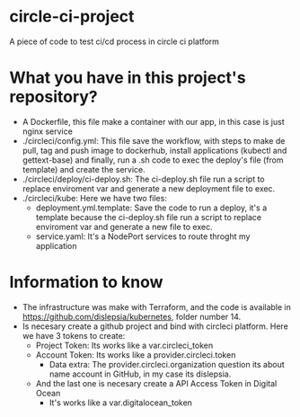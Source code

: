 # circle-ci-project
A piece of code to test ci/cd process in circle ci platform

# What you have in this project's repository?
  - A Dockerfile, this file make a container with our app, in this case is just nginx service
  - ./circleci/config.yml: This file save the workflow, with steps to make de pull, tag and push image to dockerhub, install applications (kubectl and gettext-base) and finally, run a .sh code to exec the deploy's file (from template) and create the service.
  - ./circleci/deploy/ci-deploy.sh: The ci-deploy.sh file run a script to replace enviroment var and generate a new deployment file to exec.
  - ./circleci/kube: Here we have two files:
      - deployment.yml.template: Save the code to run a deploy, it's a template because the ci-deploy.sh file run a script to replace enviroment var and generate a new file to exec.
      - service.yaml: It's a NodePort services to route throght my application
      
# Information to know
 - The infrastructure was make with Terraform, and the code is available in <link>https://github.com/dislepsia/kubernetes</link>, folder number 14.
 - Is necesary create a github project and bind with circleci platform. Here we have 3 tokens to create:
    - Project Token: Its works like a var.circleci_token
    - Account Token: Its works like a provider.circleci.token
      - Data extra: The provider.circleci.organization question its about name account in GitHub, in my case its dislepsia.
    - And the last one is necesary create a API Access Token in Digital Ocean 
      - It's works like a var.digitalocean_token
